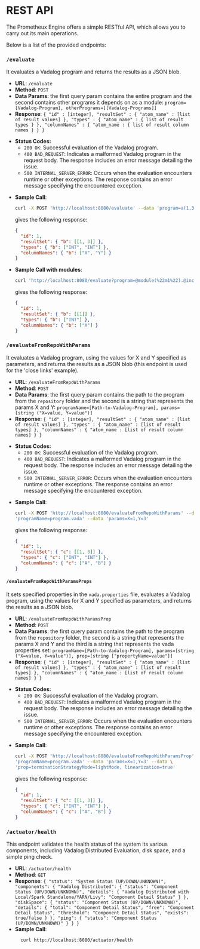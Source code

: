 # REST API

The Prometheux Engine offers a simple RESTful API, which allows you to carry out
its main operations.

Below is a list of the provided endpoints:

### `/evaluate`

It evaluates a Vadalog program and returns the results as a JSON blob.

- **URL**: `/evaluate`
- **Method**: `POST`
- **Data Params**: the first query param contains the entire program and the
  second contains other programs it depends on as a module:
  `program=[Vadalog-Program], otherPrograms=[[Vadalog-Programs]]`
- **Response**: `{ "id" : [integer], "resultSet" : { "atom_name" : [list of
result values] }, "types" : { "atom_name" : { list of result types } },
"columnNames" : { "atom_name : { list of result column names } } }`

* **Status Codes:**
  - `200 OK`: Successful evaluation of the Vadalog program.
  - `400 BAD_REQUEST`: Indicates a malformed Vadalog program in the request
    body. The response includes an error message detailing the issue.
  - `500 INTERNAL_SERVER_ERROR`: Occurs when the evaluation encounters runtime
    or other exceptions. The response contains an error message specifying the
    encountered exception.

- **Sample Call**:
  ```bash
  curl -X POST 'http://localhost:8080/evaluate' --data 'program=a(1,3).b(X,Y):-a(X,Y).@output("b").'
  ```
  gives the following response:
  ```json
  {
    "id": 1,
    "resultSet": { "b": [[1, 3]] },
    "types": { "b": ["INT", "INT"] },
    "columnNames": { "b": ["X", "Y"] }
  }
  ```
- **Sample Call with modules**:
  ```bash
  curl 'http://localhost:8080/evaluate?program=@module(%22m1%22).@include(%22m2%22).a(1).&otherPrograms=@module(%22m2%22).b(X):-a(X).@output(%22b%22).&modules=@module(%22m3%22).b(X):-a(X).@output(%22b%22).'
  ```
  gives the following response:
  ```json
  {
    "id": 1,
    "resultSet": { "b": [[1]] },
    "types": { "b": ["INT"] },
    "columnNames": { "b": ["X"] }
  }
  ```

### `/evaluateFromRepoWithParams`

It evaluates a Vadalog program, using the values for X and Y specified as
parameters, and returns the results as a JSON blob (this endpoint is used for
the 'close links' example).

- **URL**: `/evaluateFromRepoWithParams`
- **Method**: `POST`
- **Data Params**: the first query param contains the path to the program from
  the `repository` folder and the second is a string that represents the params
  X and Y: `programName=[Path-to-Vadalog-Program], params=[string ("X=value,
Y=value")]`
- **Response**: `{ "id" : [integer], "resultSet" : { "atom_name" : [list of
result values] }, "types" : { "atom_name" : [list of result types] },
"columnNames" : { "atom_name : [list of result column names] } }`

* **Status Codes:**
  - `200 OK`: Successful evaluation of the Vadalog program.
  - `400 BAD_REQUEST`: Indicates a malformed Vadalog program in the request
    body. The response includes an error message detailing the issue.
  - `500 INTERNAL_SERVER_ERROR`: Occurs when the evaluation encounters runtime
    or other exceptions. The response contains an error message specifying the
    encountered exception.

- **Sample Call**:

  ```bash
  curl -X POST 'http://localhost:8080/evaluateFromRepoWithParams' --data \
  'programName=program.vada' --data 'params=X=1,Y=3'
  ```

  gives the following response:

  ```json
  {
    "id": 1,
    "resultSet": { "c": [[1, 3]] },
    "types": { "c": ["INT", "INT"] },
    "columnNames": { "c": ["A", "B"] }
  }
  ```

#### `/evaluateFromRepoWithParamsProps`

It sets specified properties in the `vada.properties` file, evaluates a Vadalog
program, using the values for X and Y specified as parameters, and returns the
results as a JSON blob.

- **URL**: `/evaluateFromRepoWithParamsProp`
- **Method**: `POST`
- **Data Params**: the first query param contains the path to the program from
  the `repository` folder, the second is a string that represents the params X
  and Y and the third is a string that represents the vada properties set:
  `programName=[Path-to-Vadalog-Program], params=[string ("X=value, Y=value")],
prop=[string ["propertyName=value"]]`
- **Response**: `{ "id" : [integer], "resultSet" : { "atom_name" : [list of
result values] }, "types" : { "atom_name" : [list of result types] },
"columnNames" : { "atom_name : [list of result column names] } }`

* **Status Codes:**
  - `200 OK`: Successful evaluation of the Vadalog program.
  - `400 BAD_REQUEST`: Indicates a malformed Vadalog program in the request
    body. The response includes an error message detailing the issue.
  - `500 INTERNAL_SERVER_ERROR`: Occurs when the evaluation encounters runtime
    or other exceptions. The response contains an error message specifying the
    encountered exception.

- **Sample Call**:

  ```bash
  curl -X POST 'http://localhost:8080/evaluateFromRepoWithParamsProp' --data \
  'programName=program.vada' --data 'params=X=1,Y=3' --data \
  'prop=terminationStrategyMode=lightMode, linearization=true'
  ```

  gives the following response:

  ```json
  {
    "id": 1,
    "resultSet": { "c": [[1, 3]] },
    "types": { "c": ["INT", "INT"] },
    "columnNames": { "c": ["A", "B"] }
  }
  ```

### `/actuator/health`

This endpoint validates the health status of the system its various components,
including Vadalog Distributed Evaluation, disk space, and a simple ping check.

- **URL**: `/actuator/health`
- **Method**: `GET`
- **Response**: `{ "status": "System Status (UP/DOWN/UNKNOWN)", "components": {
"Vadalog Distributed": { "status": "Component Status (UP/DOWN/UNKNOWN)",
"details": { "Vadalog Distributed with Local/Spark Standalone/YARN/Livy":
  "Component Detail Status" } }, "diskSpace": { "status": "Component Status
    (UP/DOWN/UNKNOWN)", "details": { "total": "Component Detail Status",
    "free": "Component Detail Status", "threshold": "Component Detail Status",
      "exists": true/false } }, "ping": { "status": "Component Status
    (UP/DOWN/UNKNOWN)" } } } `
- **Sample Call**:
  ```bash
    curl http://localhost:8080/actuator/health
  ```
